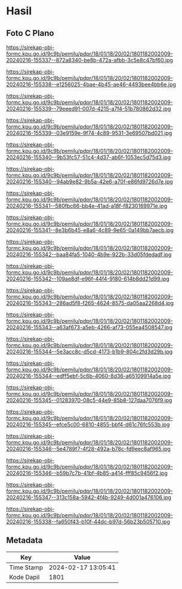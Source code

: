 # Hasil

## Foto C Plano

https://sirekap-obj-formc.kpu.go.id/9c9b/pemilu/pdpr/18/01/18/20/02/1801182002009-20240216-155337--872a8340-be8b-472a-afbb-3c5e8c47bf60.jpg

https://sirekap-obj-formc.kpu.go.id/9c9b/pemilu/pdpr/18/01/18/20/02/1801182002009-20240216-155338--e1256025-4bae-4b45-ae46-4493bee4bb6e.jpg

https://sirekap-obj-formc.kpu.go.id/9c9b/pemilu/pdpr/18/01/18/20/02/1801182002009-20240216-155339--79eeed91-007d-4215-a7f4-51b780862d32.jpg

https://sirekap-obj-formc.kpu.go.id/9c9b/pemilu/pdpr/18/01/18/20/02/1801182002009-20240216-155339--03e9159e-9f74-4c89-9531-3e69507bd021.jpg

https://sirekap-obj-formc.kpu.go.id/9c9b/pemilu/pdpr/18/01/18/20/02/1801182002009-20240216-155340--9b53fc57-51c4-4d37-ab6f-1053ec5d75d3.jpg

https://sirekap-obj-formc.kpu.go.id/9c9b/pemilu/pdpr/18/01/18/20/02/1801182002009-20240216-155340--94ab9e82-9b5a-42e6-a70f-e86fd9726d7e.jpg

https://sirekap-obj-formc.kpu.go.id/9c9b/pemilu/pdpr/18/01/18/20/02/1801182002009-20240216-155341--580fbc66-bb4e-41ad-a18f-f8230169971e.jpg

https://sirekap-obj-formc.kpu.go.id/9c9b/pemilu/pdpr/18/01/18/20/02/1801182002009-20240216-155341--8e3b6b45-e8a6-4c89-9e65-0a149bb7aecb.jpg

https://sirekap-obj-formc.kpu.go.id/9c9b/pemilu/pdpr/18/01/18/20/02/1801182002009-20240216-155342--baa84fa5-1040-4b9e-922b-33d05fdedadf.jpg

https://sirekap-obj-formc.kpu.go.id/9c9b/pemilu/pdpr/18/01/18/20/02/1801182002009-20240216-155342--109ae8df-e96f-44f4-9180-614b8dd21d99.jpg

https://sirekap-obj-formc.kpu.go.id/9c9b/pemilu/pdpr/18/01/18/20/02/1801182002009-20240216-155343--286ad5f8-f265-4624-8575-da05aa2268d4.jpg

https://sirekap-obj-formc.kpu.go.id/9c9b/pemilu/pdpr/18/01/18/20/02/1801182002009-20240216-155343--a63af673-a5eb-4266-af73-055ea4508547.jpg

https://sirekap-obj-formc.kpu.go.id/9c9b/pemilu/pdpr/18/01/18/20/02/1801182002009-20240216-155344--5e3acc8c-d5cd-4173-b1b9-804c2fd3d29b.jpg

https://sirekap-obj-formc.kpu.go.id/9c9b/pemilu/pdpr/18/01/18/20/02/1801182002009-20240216-155344--edff5ebf-5c6b-4060-8d36-a65109914a5e.jpg

https://sirekap-obj-formc.kpu.go.id/9c9b/pemilu/pdpr/18/01/18/20/02/1801182002009-20240216-155345--01283970-08c5-44e9-85b8-127daa7076f9.jpg

https://sirekap-obj-formc.kpu.go.id/9c9b/pemilu/pdpr/18/01/18/20/02/1801182002009-20240216-155345--efce5c00-6810-4855-bbf4-d61c76fc553b.jpg

https://sirekap-obj-formc.kpu.go.id/9c9b/pemilu/pdpr/18/01/18/20/02/1801182002009-20240216-155346--5e4789f7-4f28-492a-b78c-fd9eec8af965.jpg

https://sirekap-obj-formc.kpu.go.id/9c9b/pemilu/pdpr/18/01/18/20/02/1801182002009-20240216-155346--b59b7c7b-41bf-4b85-a414-fff85c9456f2.jpg

https://sirekap-obj-formc.kpu.go.id/9c9b/pemilu/pdpr/18/01/18/20/02/1801182002009-20240216-155347--313c158a-5942-4f4b-9249-4d001a476106.jpg

https://sirekap-obj-formc.kpu.go.id/9c9b/pemilu/pdpr/18/01/18/20/02/1801182002009-20240216-155338--fa650f43-b10f-44dc-b97d-56b23b505710.jpg


## Metadata

| Key        | Value               |
| ---------- | ------------------- |
| Time Stamp | 2024-02-17 13:05:41 |
| Kode Dapil | 1801                |




